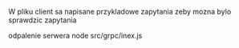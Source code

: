 W pliku client sa napisane przykladowe zapytania zeby mozna bylo sprawdzic zapytania

odpalenie serwera node src/grpc/inex.js
